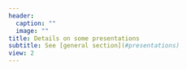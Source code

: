 ```yaml
---
header:
  caption: ""
  image: ""
title: Details on some presentations
subtitle: See [general section](#presentations)
view: 2
---
```

